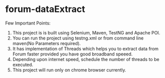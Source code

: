 # forum-dataExtract

Few Important Points:
1. This project is is built using Selenium, Maven, TestNG and Apache POI.
2. You can run the project using testng.xml or from command line maven(No Parameters required).
3. It has implementation of Threads which helps you to extract data from Forum faster provided you have good broadband speeed.
4. Depending upon internet speed, schedule the number of threads to be executed.
5. This project will run only on chrome browser currently.

